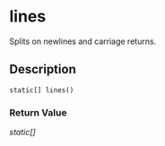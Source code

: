 # lines
Splits on newlines and carriage returns.

## Description
`static[] lines()`


### Return Value
_static[]_